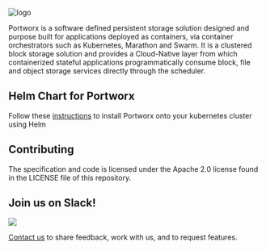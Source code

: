 ![logo](doc/media/k8s-porx.png?raw=true "Portworx Operator")

Portworx is a software defined persistent storage solution designed and purpose built for applications deployed as containers, via container orchestrators such as Kubernetes, Marathon and Swarm. It is a clustered block storage solution and provides a Cloud-Native layer from which containerized stateful applications programmatically consume block, file and object storage services directly through the scheduler.

## Helm Chart for Portworx

Follow these [instructions](/charts/portworx/README.md) to install Portworx onto your kubernetes cluster using Helm

## Contributing

The specification and code is licensed under the Apache 2.0 license found in the LICENSE file of this repository.


## Join us on Slack!
[![](/doc/media//slack.png)](http://slack.portworx.com)

[Contact us](http://portworx.com/contact-us/) to share feedback, work with us, and to request features.
